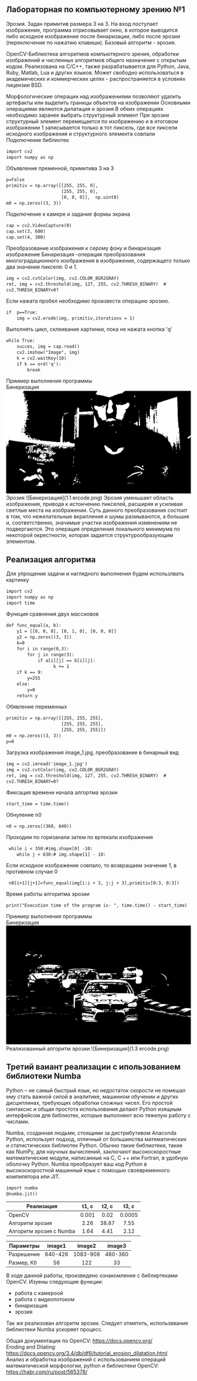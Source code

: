 ## Лабораторная по компьютерному зрению №1
Эрозия. Задан примитив размера 3 на 3. На вход поступает изображение,
программа отрисовывает окно, в которое выводится либо исходное
изображение после бинаризации, либо после эрозии (переключение по
нажатию клавиши). Базовый алгоритм - эрозия.

OpenCV-Библиотека алгоритмов компьютерного зрения, обработки изображений и численных алгоритмов общего назначения с открытым кодом. Реализована на C/C++, также разрабатывается для Python, Java, Ruby, Matlab, Lua и других языков. Может свободно использоваться в академических и коммерческих целях - распространяется в условиях лицензии BSD.

Морфологические операции над изображениями позволяют удалить
артефакты или выделить границы объектов на изображении
Основными операциями являются дилатация и эрозия
В обеих операциях необходимо заранее выбрать структурный элемент
При эрозии структурный элемент перемещается по изображению и в
итоговом изображении 1 записывается только в тот пиксель, где все
пиксели исходного изображения и структурного элемента совпали
\
Подключение библиотек
```
import cv2
import numpy as np
```

Объявление пременной, примитива 3 на 3
```
p=False
primitiv = np.array([[255, 255, 0],
                     [255, 255, 0],
                     [0, 0, 0]],  np.uint8)
m0 = np.zeros((3, 3))
```
Подключение к камере и задание формы экрана
```
cap = cv2.VideoCapture(0)
cap.set(3, 600)
cap.set(4, 300)
```

Преобразование изображения к серому фону и бинаризация изображение
Бинаризация -операция преобразования многоградационного
изображения в изображение, содержащего только два
значения пикселя: 0 и 1.
```
img = cv2.cvtColor(img, cv2.COLOR_BGR2GRAY)
ret, img = cv2.threshold(img, 127, 255, cv2.THRESH_BINARY)  # cv2.THRESH_BINARY=0?
```


Если нажата пробел необходимо произвести 
операцию эрозию.
```
if  p==True:
    img = cv2.erode(img, primitiv,iterations = 1)
```

Выполнять цикл, склеивание картинки, пока не нажата кнопка 'q'
```
while True:
    succes, img = cap.read() 
    cv2.imshow("Image", img)
    k = cv2.waitKey(10)
    if k == ord('q'):
        break
```
Приимер выполнения программы\
Бинеризация
![Бинеризация](1.1.png)
Эрозия 
![Бинеризация](1.1 ercode.png)
Эрозия уменьшает область изображения, приводя к истончению пикселей, расширяя и усиливая светлые места на изображении.
Суть данного преобразования состоит в том, что нежелательные вкрапления и шумы размываются, а большие и, соответственно, значимые участки изображения изменениям не подвергаются.
Это операция определения локального минимума по некоторой окрестности, которая задается структурообразующим элементом.

## Реализация алгоритма

Для упрощения задачи и наглядного выполнения будем использлвать картинку

```
import cv2
import numpy as np
import time
```

Функция сравнения двух массиовов
```
def func_equal(a, b):
    y1 = [[0, 0, 0], [0, 1, 0], [0, 0, 0]]
    y2 = np.zeros((3, 3))
    k=0
    for i in range(0,3):
        for j in range(3):
            if a[i][j] == b[i][j]:
                  k += 1
    if k == 9:
        y=255
    else:
        y=0
    return y
```

Обявление переменных
```
primitiv = np.array([[255, 255, 255],
                     [255, 255, 255],
                     [255, 255, 255]])
m0 = np.zeros((3, 3))
p=0
```

Загрузка изображения image_1.jpg, преобразование в бинарный вид
```
img = cv2.imread('image_1.jpg')
img = cv2.cvtColor(img, cv2.COLOR_BGR2GRAY)
ret, img = cv2.threshold(img, 127, 255, cv2.THRESH_BINARY)  # cv2.THRESH_BINARY=0?
```


   Фиксация времени начала алгортма эрозии
```
start_time = time.time()
```
Обнуление   n0
```
n0 = np.zeros((360, 640))
```
Проходим по горизанали затем по вртекали изображения
```
 while i < 350:#img.shape[0] -10:
    while j < 630:# img.shape[1] - 10:
```

Если исходное изображение совпало, то возвращаем значение
1, в противном случае 0
```
 n0[i+1][j+1]=func_equal(img[i:i + 3, j:j + 3],primitiv[0:3, 0:3])
```
Время работы алгоритма эрозии 
```
print("Execution time of the program is- ", time.time() - start_time)
```
Приимер выполнения программы\
Бинеризация
![Бинеризация](1.3.png)
Реализованный алгоритм эрозии
![Бинеризация](1.3 ercode.png)

## Третий ваиант реализации с ипользованием библиотеки Numba

Python – не самый быстрый язык, но недостаток скорости не помешал ему стать важной силой в аналитике, машинном обучении и других дисциплинах, требующих обработки сложных чисел. Его простой синтаксис и общая простота использования делают Python изящным интерфейсом для библиотек, которые выполняют всю тяжелую работу с числами.

Numba, созданная людьми, стоящими за дистрибутивом Anaconda Python, использует подход, отличный от большинства математических и статистических библиотек Python. Обычно такие библиотеки, такие как NumPy, для научных вычислений, заключают высокоскоростные математические модули, написанные на C, C ++ или Fortran, в удобную оболочку Python. Numba преобразует ваш код Python в высокоскоростной машинный язык с помощью своевременного компилятора или JIT.
```
import numba
@numba.jit()
```
| Реализация             | t1, с |  t2, с  | t3, с  |
|------------------------|:-----:|:-------:|:------:|
| OpenCV                 | 0.001 |  0.02   | 0.0005 
| Алгоритм эрозия        | 2.26  |  38.87  |  7.55  
|Алгоритм эрозия с Numba | 1.64  |  4.41   |  2.12  

| Параметры  | image1  |  image2  | image3 |
|------------|:-------:|:--------:|:------:|
| Разрешение | 640-426 | 1083-908 | 480-360 
| Размер, Кб |   56    |   122    |  33  



В ходе данной работы, произведено ознакомление с библиртеками OpenCV. 
Изуены следующие функции:
* работа с камероой 
* работа с видеопотоком 
* бинаризация
* эрозия 

Так же реализован алгоритм эрозии. Следует отметить, использввание библиотеки Numba ускоряет процесс. 

Общая документация по OpenCV: https://docs.opencv.org/ \
Eroding and Dilating: https://docs.opencv.org/3.4/db/df6/tutorial_erosion_dilatation.html \
Анализ и обработка изображений с использованием операций математической морфологии, python и библиотеки OpenCV: https://habr.com/ru/post/565378/